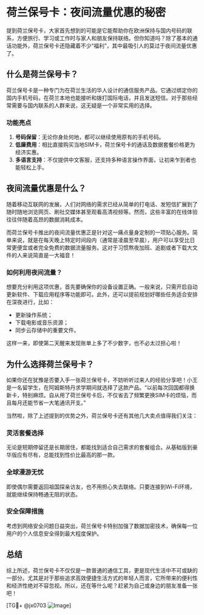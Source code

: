 # 荷兰保号卡：夜间流量优惠的秘密

提到荷兰保号卡，大家首先想到的可能是它能帮助你在欧洲保持与国内号码的联系，方便旅行、学习或工作时与家人和朋友保持联络。但你知道吗？除了基本的通话功能外，荷兰保号卡还隐藏着不少“福利”，其中最吸引人的莫过于夜间流量优惠了。

## 什么是荷兰保号卡？

荷兰保号卡是一种专门为在荷兰生活的华人设计的通信服务产品。它通过绑定你的国内手机号码，在荷兰本地也能接听和拨打国际电话，并且发送短信。对于那些经常需要与国内联系的人群来说，这无疑是一个非常实用的选择。

### 功能亮点

1. **号码保留**：无论你身处何地，都可以继续使用原有的手机号码。
2. **低廉费用**：相比直接购买当地SIM卡，荷兰保号卡的通话及数据套餐价格更为经济实惠。
3. **多语言支持**：不仅提供中文客服，还支持多种语言操作界面，让初来乍到者也能轻松上手。

## 夜间流量优惠是什么？

随着移动互联网的发展，人们对网络的需求已经从简单的打电话、发短信扩展到了随时随地浏览网页、刷社交媒体甚至观看高清视频等。然而，这些丰富的在线体验往往伴随着高昂的数据消耗成本。

而荷兰保号卡推出的夜间流量优惠正是针对这一痛点量身定制的一项贴心服务。简单来说，就是在每天晚上特定时间段内（通常是凌晨至早晨），用户可以享受比日常更便宜或者完全免费的数据流量服务。这对于习惯熬夜加班、追剧或者下载大文件的人来说简直是一大福音！

### 如何利用夜间流量？

想要充分利用这项优惠，首先要确保你的设备设置正确。一般来说，只需开启自动更新软件、下载应用程序等功能即可。此外，还可以提前规划好哪些任务适合安排在深夜进行，比如：

- 更新操作系统；
- 下载电影或音乐资源；
- 同步云存储中的重要文件。

这样一来，即使第二天醒来发现账单上多了不少数字，也不必太过担心啦！

## 为什么选择荷兰保号卡？

如果你还在犹豫是否要入手一张荷兰保号卡，不妨听听过来人的经验分享吧！小王是一名留学生，在阿姆斯特丹求学期间就选择了这款产品。“以前每次回国都得换新卡，特别麻烦。自从用了荷兰保号卡后，不仅省去了频繁更换SIM卡的烦恼，而且每月还能节省一大笔通讯开支。”

当然啦，除了上述提到的优势之外，荷兰保号卡还有其他几大卖点值得我们关注：

### 灵活套餐选择

无论是短期停留还是长期居住，都能找到适合自己需求的套餐组合。从基础版到豪华版应有尽有，总能找到性价比最高的那一款。

### 全球漫游无忧

即使偶尔需要返回祖国探亲访友，也不用担心失去联络。只要连接到Wi-Fi环境，就能继续保持畅通无阻的状态。

### 安全保障措施

考虑到网络安全问题日益突出，荷兰保号卡特别加强了数据加密技术，确保每一位用户的个人信息安全得到最大程度保护。

## 总结

综上所述，荷兰保号卡不仅仅是一款普通的通信工具，更是现代生活中不可或缺的一部分。尤其是对于那些追求高效便捷生活方式的年轻人而言，它所带来的便利性和经济性绝对不容忽视。所以，还在等什么呢？赶紧为自己或身边的朋友准备一张吧！

[TG💪+ @jx0703 ![Image](https://github.com/user-attachments/assets/dbca1d08-cadb-493c-b0ec-ad6f7a83f270)]